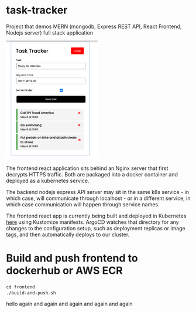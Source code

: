 # task-tracker
Project that demos MERN (mongodb, Express REST API, React Frontend, Nodejs server) full stack application

<img src="task-tracker-app.png" width='250'>

The frontend react application sits behind an Nginx server that first decrypts HTTPS traffic. Both are packaged into a docker container and deployed as a kubernetes service.

The backend nodejs express API server may sit in the same k8s service - in which case, will communicate through localhost - or in a different service, in which case communication will happen through service names.

The frontend react app is currently being built and deployed in Kubernetes [here](https://github.com/davidfox87/terraform-eks-acm-alb-istio/tree/main/applications/task-tracker-app) using Kustomize manifests. ArgoCD watches that directory for any changes to the configuration setup, such as deployment replicas or image tags, and then automatically deploys to our cluster.


# Build and push frontend to dockerhub or AWS ECR
```
cd frontend
./build-and-push.sh
```


hello again and again and again and again and again